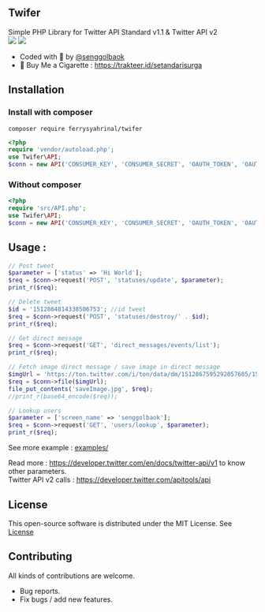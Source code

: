 ## Twifer
Simple PHP Library for Twitter API Standard v1.1 & Twitter API v2<br>
<a href="https://github.com/ferrysyahrinal/twifer"><img src="https://img.shields.io/endpoint?url=https%3A%2F%2Ftwbadges.glitch.me%2Fbadges%2Fstandard"></a>
<a href="https://github.com/ferrysyahrinal/twifer"><img src="https://img.shields.io/endpoint?url=https%3A%2F%2Ftwbadges.glitch.me%2Fbadges%2Fv2"></a>
- Coded with :smoking: by [@senggolbaok](https://twitter.com/senggolbaok)
- :smoking: Buy Me a Cigarette : https://trakteer.id/setandarisurga

## Installation

### Install with composer
```
composer require ferrysyahrinal/twifer
```

```php
<?php
require 'vendor/autoload.php';
use Twifer\API;
$conn = new API('CONSUMER_KEY', 'CONSUMER_SECRET', 'OAUTH_TOKEN', 'OAUTH_TOKEN_SECRET');
```

### Without composer
```php
<?php
require 'src/API.php';
use Twifer\API;
$conn = new API('CONSUMER_KEY', 'CONSUMER_SECRET', 'OAUTH_TOKEN', 'OAUTH_TOKEN_SECRET');
```

## Usage :
```php
// Post tweet
$parameter = ['status' => 'Hi World'];
$req = $conn->request('POST', 'statuses/update', $parameter);
print_r($req);
```

```php
// Delete tweet
$id = '1512864814338506753'; //id tweet
$req = $conn->request('POST', 'statuses/destroy/' . $id);
print_r($req);
```

```php
// Get direct message
$req = $conn->request('GET', 'direct_messages/events/list');
print_r($req);
```

```php
// Fetch image direct message / save image in direct message
$imgUrl = 'https://ton.twitter.com/i/ton/data/dm/1512867595292057605/1512867589323882496/_6uELIwA.png'; //img url in direct message
$req = $conn->file($imgUrl);
file_put_contents('saveImage.jpg', $req);
//print_r(base64_encode($req));
```

```php
// Lookup users
$parameter = ['screen_name' => 'senggolbaok'];
$req = $conn->request('GET', 'users/lookup', $parameter);
print_r($req);
```

See more example : [examples/](examples/)

Read more : https://developer.twitter.com/en/docs/twitter-api/v1 to know other parameters. <br>
Twitter API v2 calls : https://developer.twitter.com/apitools/api

## License
This open-source software is distributed under the MIT License. See [License](LICENSE)

## Contributing
All kinds of contributions are welcome.
- Bug reports.
- Fix bugs / add new features.
